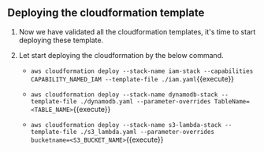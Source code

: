 ## Deploying the cloudformation template

1. Now we have validated all the cloudformation templates, it's time to start deploying these template.

2. Let start deploying the cloudformation by the below command.

	- `aws cloudformation deploy --stack-name iam-stack --capabilities CAPABILITY_NAMED_IAM --template-file ./iam.yaml`{{execute}}

	- `aws cloudformation deploy --stack-name dynamodb-stack --template-file ./dynamodb.yaml --parameter-overrides TableName=<TABLE_NAME>`{{execute}}

  	- `aws cloudformation deploy --stack-name s3-lambda-stack --template-file ./s3_lambda.yaml --parameter-overrides bucketname=<S3_BUCKET_NAME>`{{execute}}




	
